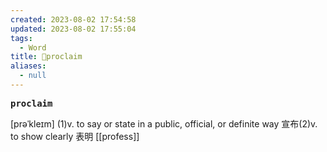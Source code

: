 ```yaml
---
created: 2023-08-02 17:54:58
updated: 2023-08-02 17:55:04
tags:
  - Word
title: 📖proclaim
aliases:
  - null
---
```


<pre><strong>proclaim</strong></pre>
[prəˈkleɪm]
(1)v. to say or state in a public, official, or definite way 宣布(2)v. to show clearly 表明
[[profess]]
